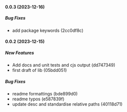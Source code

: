 #### 0.0.3 (2023-12-16)

##### Bug Fixes

*  add package keywords (2cc0df8c)

#### 0.0.2 (2023-12-15)

##### New Features

*  Add docs and unit tests and cjs output (dd747349)
*  first draft of lib (05bdd051)

##### Bug Fixes

*  readme formattings (bde899d0)
*  readme typos (e587839f)
*  update desc and standardise relative paths (40118d71)

